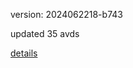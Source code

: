 version: 2024062218-b743

updated 35 avds

[details](https://github.com/0x74f917491bfa7ebfa379/ali_avd_db/blob/master/change_log/2024/06/22/18/b743.txt)